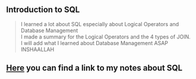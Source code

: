 
## Introduction to SQL
  > I learned a lot about SQL especially about Logical Operators and Database Management </br> I made a summary for the Logical Operators and the 4 types of JOIN. </br> I will add what I learned about Database Management ASAP INSHAALLAH 


## [Here](https://miro.com/app/board/uXjVOyFe-Wg=/?share_link_id=284024926672)  you can find a link to my notes about SQL 
